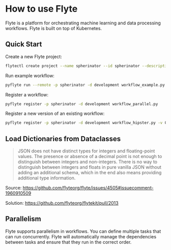 # How to use Flyte

Flyte is a platform for orchestrating machine learning and data processing workflows.
Flyte is built on top of Kubernetes.


## Quick Start

Create a new Flyte project:
```bash
flytectl create project --name spherinator --id spherinator --description "test workflows"
```

Run example workflow:
```bash
pyflyte run --remote -p spherinator -d development workflow_example.py say_hello --name Ada
```

Register a workflow:
```bash
pyflyte register -p spherinator -d development workflow_parallel.py
```

Register a new version of an existing workflow:
```bash
pyflyte register -p spherinator -d development workflow_hipster.py -v 0.2
```


## Load Dictionaries from Dataclasses

> JSON does not have distinct types for integers and floating-point values.
> The presence or absence of a decimal point is not enough to distinguish between integers and non-integers.
> There is no way to distinguish between integers and floats in pure vanilla JSON
> without adding an additional schema, which in the end also means providing additional type information.

Source: https://github.com/flyteorg/flyte/issues/4505#issuecomment-1960910509

Solution: https://github.com/flyteorg/flytekit/pull/2013


## Parallelism

Flyte supports parallelism in workflows. You can define multiple tasks that can run concurrently.
Flyte will automatically manage the dependencies between tasks and ensure that they run in the correct order.

